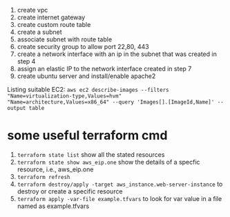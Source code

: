 1. create vpc
2. create internet gateway
3. create custom route table
4. create a subnet
5. associate subnet with route table
6. create security group to allow port 22,80, 443
7. create a network interface with an ip in the subnet that was created in step 4
8. assign an elastic IP to the network interface created in step 7
9. create ubuntu server and install/enable apache2

Listing suitable EC2:
`aws ec2 describe-images --filters "Name=virtualization-type,Values=hvm" "Name=architecture,Values=x86_64" --query 'Images[].[ImageId,Name]' --output table`


# some useful terraform cmd

1. `terraform state list` show all the stated resources
2. `terraform state show aws_eip.one` show the details of a specfic resource, i.e., aws_eip.one
3. `terraform refresh`
4. `terraform destroy/apply -target aws_instance.web-server-instance` to destroy or create a specific resource
5. `terraform apply -var-file example.tfvars` to look for var value in a file named as example.tfvars
